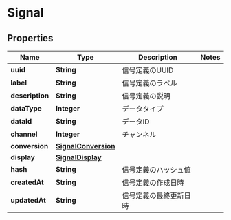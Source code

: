 

# Signal


## Properties

| Name | Type | Description | Notes |
|------------ | ------------- | ------------- | -------------|
|**uuid** | **String** | 信号定義のUUID |  |
|**label** | **String** | 信号定義のラベル |  |
|**description** | **String** | 信号定義の説明 |  |
|**dataType** | **Integer** | データタイプ |  |
|**dataId** | **String** | データID |  |
|**channel** | **Integer** | チャンネル |  |
|**conversion** | [**SignalConversion**](SignalConversion.md) |  |  |
|**display** | [**SignalDisplay**](SignalDisplay.md) |  |  |
|**hash** | **String** | 信号定義のハッシュ値 |  |
|**createdAt** | **String** | 信号定義の作成日時 |  |
|**updatedAt** | **String** | 信号定義の最終更新日時 |  |



